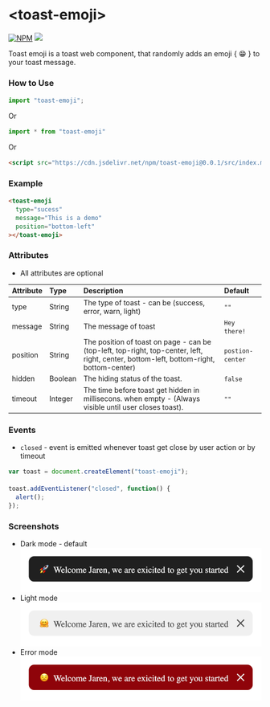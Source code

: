 # \<toast-emoji\>

[![NPM](https://badgen.net/npm/v/toast-emoji)](https://www.npmjs.com/package/toast-emoji) [![](https://data.jsdelivr.com/v1/package/npm/toast-emoji/badge)](https://www.jsdelivr.com/package/npm/toast-emoji)

Toast emoji is a toast web component, that randomly adds an emoji { 😁 } to your toast message.

### How to Use

```js
import "toast-emoji";
```

Or

```js
import * from "toast-emoji"
```

Or

```html
<script src="https://cdn.jsdelivr.net/npm/toast-emoji@0.0.1/src/index.min.js"></script>
```

### Example

```html
<toast-emoji
  type="sucess"
  message="This is a demo"
  position="bottom-left"
></toast-emoji>
```

### Attributes

- All attributes are optional

| Attribute | Type    | Description                                                                                                                             | Default          |
| :-------- | :------ | :-------------------------------------------------------------------------------------------------------------------------------------- | :--------------- |
| type      | String  | The type of toast - can be (success, error, warn, light)                                                                                | `""`             |
| message   | String  | The message of toast                                                                                                                    | `Hey there!`     |
| position  | String  | The position of toast on page - can be (top-left, top-right, top-center, left, right, center, bottom-left, bottom-right, bottom-center) | `postion-center` |
| hidden    | Boolean | The hiding status of the toast.                                                                                                         | `false`          |
| timeout   | Integer | The time before toast get hidden in millisecons. when empty - (Always visible until user closes toast).                                 | `""`             |

### Events

- `closed` - event is emitted whenever toast get close by user action or by timeout

```javascript
var toast = document.createElement("toast-emoji");

toast.addEventListener("closed", function() {
  alert();
});
```

### Screenshots

- Dark mode - default
  ![toast-emoji](./screenshots/screenshoot@2.png)
- Light mode
  ![toast-emoji](./screenshots/screenshoot@1.png)
- Error mode
  ![toast-emoji](./screenshots/screenshoot@3.png)
